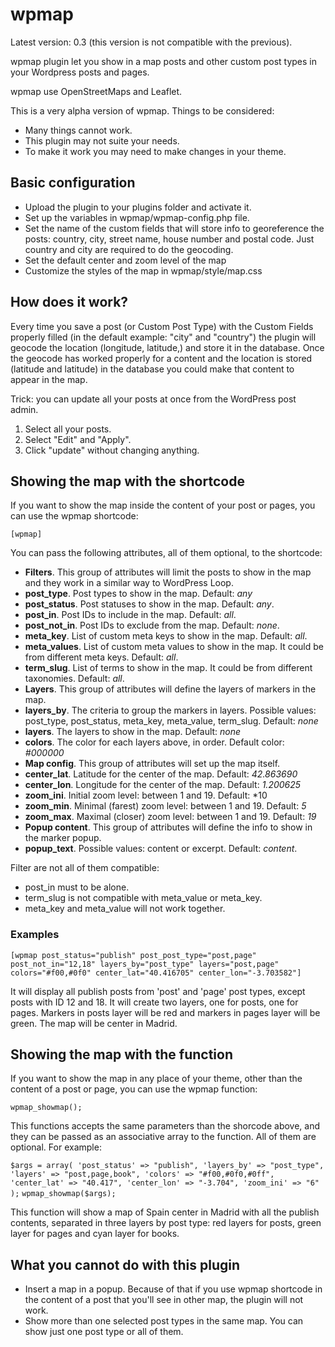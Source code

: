 wpmap
=====

Latest version: 0.3 (this version is not compatible with the previous).

wpmap plugin let you show in a map posts and other custom post types in your Wordpress posts and pages.

wpmap use OpenStreetMaps and Leaflet.

This is a very alpha version of wpmap. Things to be considered:

+ Many things cannot work.
+ This plugin may not suite your needs.
+ To make it work you may need to make changes in your theme.

## Basic configuration

+ Upload the plugin to your plugins folder and activate it.
+ Set up the variables in wpmap/wpmap-config.php file.
 + Set the name of the custom fields that will store info to georeference the posts: country, city, street name, house number and postal code. Just country and city are required to do the geocoding.
 + Set the default center and zoom level of the map 
+ Customize the styles of the map in wpmap/style/map.css

## How does it work?
Every time you save a post (or Custom Post Type) with the Custom Fields properly filled (in the default example: "city" and "country") the plugin will geocode the location (longitude, latitude,) and store it in the database.
Once the geocode has worked properly for a content and the location is stored (latitude and latitude) in the database you could make that content to appear in the map.

Trick: you can update all your posts at once from the WordPress post admin.
1. Select all your posts.
2. Select "Edit" and "Apply".
3. Click "update" without changing anything.

## Showing the map with the shortcode
If you want to show the map inside the content of your post or pages, you can use the wpmap shortcode:

`[wpmap]`

You can pass the following attributes, all of them optional, to the shortcode:

+ **Filters**. This group of attributes will limit the posts to show in the map and they work in a similar way to WordPress Loop.
 + **post_type**. Post types to show in the map. Default: *any*
 + **post_status**. Post statuses to show in the map. Default: *any*.
 + **post_in**. Post IDs to include in the map. Default: *all*.
 + **post_not_in**. Post IDs to exclude from the map. Default: *none*.
 + **meta_key**. List of custom meta keys to show in the map. Default: *all*.
 + **meta_values**. List of custom meta values to show in the map. It could be from different meta keys. Default: *all*.
 + **term_slug**. List of terms to show in the map. It could be from different taxonomies. Default: *all*.
+ **Layers**. This group of attributes will define the layers of markers in the map.
 + **layers_by**. The criteria to group the markers in layers. Possible values: post_type, post_status, meta_key, meta_value, term_slug. Default: *none*
 + **layers**. The layers to show in the map. Default: *none*
 + **colors**. The color for each layers above, in order. Default color: *#000000*
+ **Map config**. This group of attributes will set up the map itself.
 + **center_lat**. Latitude for the center of the map. Default: *42.863690*
 + **center_lon**. Longitude for the center of the map. Default: *1.200625*
 + **zoom_ini**. Initial zoom level: between 1 and 19. Default: *10
 + **zoom_min**. Minimal (farest) zoom level: between 1 and 19. Default: *5*
 + **zoom_max**. Maximal (closer) zoom level: between 1 and 19. Default: *19*
+ **Popup content**. This group of attributes will define the info to show in the marker popup.
 + **popup_text**. Possible values: content or excerpt. Default: *content*.

Filter are not all of them compatible:
+ post_in must to be alone.
+ term_slug is not compatible with meta_value or meta_key.
+ meta_key and meta_value will not work together.

### Examples

`[wpmap post_status="publish" post_post_type="post,page" post_not_in="12,18" layers_by="post_type" layers="post,page" colors="#f00,#0f0" center_lat="40.416705" center_lon="-3.703582"]`

It will display all publish posts from 'post' and 'page' post types, except posts with ID 12 and 18. It will create two layers, one for posts, one for pages. Markers in posts layer will be red and markers in pages layer will be green. The map will be center in Madrid.

## Showing the map with the function
If you want to show the map in any place of your theme, other than the content of a post or page, you can use the wpmap function:

`wpmap_showmap();`

This functions accepts the same parameters than the shorcode above, and they can be passed as an associative array to the function. All of them are optional. For example:

`$args = array(
	'post_status' => "publish",
	'layers_by' => "post_type",
	'layers' => "post,page,book",
	'colors' => "#f00,#0f0,#0ff",
	'center_lat' => "40.417",
	'center_lon' => "-3.704",
	'zoom_ini' => "6"
);`
`wpmap_showmap($args);`

This function will show a map of Spain center in Madrid with all the publish contents, separated in three layers by post type: red layers for posts, green layer for pages and cyan layer for books.

## What you cannot do with this plugin
+ Insert a map in a popup. Because of that if you use wpmap shortcode in the content of a post that you'll see in other map, the plugin will not work.
+ Show more than one selected post types in the same map. You can show just one post type or all of them.
